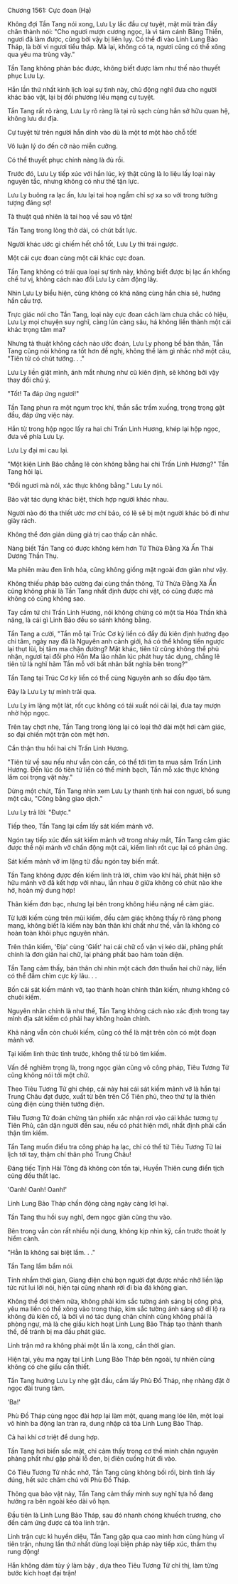 




Chương 1561: Cực đoan (Hạ)


Không đợi Tần Tang nói xong, Lưu Ly lắc đầu cự tuyệt, mặt mũi tràn đầy chân thành nói: "Cho ngươi mượn cương ngọc, là vì tám cánh Băng Thiền, ngươi đã làm được, cũng bởi vậy bị liên lụy. Có thể đi vào Linh Lung Bảo Tháp, là bởi vì ngươi tiểu tháp. Mà lại, không có ta, ngươi cũng có thể xông qua yêu ma trùng vây."

Tần Tang không phản bác được, không biết được làm như thế nào thuyết phục Lưu Ly.

Hắn lần thứ nhất kinh lịch loại sự tình này, chủ động nghĩ đưa cho người khác bảo vật, lại bị đối phương liều mạng cự tuyệt.

Tần Tang rất rõ ràng, Lưu Ly rõ ràng là tại rũ sạch cùng hắn sở hữu quan hệ, không lưu dư địa.

Cự tuyệt từ trên người hắn dính vào dù là một tơ một hào chỗ tốt!

Vô luận lý do đến cỡ nào miễn cưỡng.

Có thể thuyết phục chính nàng là đủ rồi.

Trước đó, Lưu Ly tiếp xúc với hắn lúc, kỳ thật cũng là lo liệu lấy loại này nguyên tắc, nhưng không có như thế tận lực.

Lưu Ly buông ra lạc ấn, lưu lại tai hoạ ngầm chỉ sợ xa so với trong tưởng tượng đáng sợ!

Tà thuật quả nhiên là tai hoạ về sau vô tận!

Tần Tang trong lòng thở dài, có chút bất lực.

Người khác ước gì chiếm hết chỗ tốt, Lưu Ly thì trái ngược.

Một cái cực đoan cùng một cái khác cực đoan.

Tần Tang không có trải qua loại sự tình này, không biết được bị lạc ấn khống chế tư vị, không cách nào đối Lưu Ly cảm động lây.

Nhìn Lưu Ly biểu hiện, cũng không có khả năng cùng hắn chia sẻ, hướng hắn cầu trợ.

Trực giác nói cho Tần Tang, loại này cực đoan cách làm chưa chắc có hiệu, Lưu Ly mọi chuyện suy nghĩ, càng lún càng sâu, há không liền thành một cái khác trọng tâm ma?

Nhưng tà thuật không cách nào ước đoán, Lưu Ly phong bế bản thân, Tần Tang cũng nói không ra tốt hơn đề nghị, không thể làm gì nhắc nhở một câu, "Tiên tử có chút tướng. . ."

Lưu Ly liền giật mình, ánh mắt nhưng như cũ kiên định, sẽ không bởi vậy thay đổi chủ ý.

"Tốt! Ta đáp ứng ngươi!"

Tần Tang phun ra một ngụm trọc khí, thần sắc trầm xuống, trọng trọng gật đầu, đáp ứng việc này.

Hắn từ trong hộp ngọc lấy ra hai chi Trấn Linh Hương, khép lại hộp ngọc, đưa về phía Lưu Ly.

Lưu Ly đại mi cau lại.

"Một kiện Linh Bảo chẳng lẽ còn không bằng hai chi Trấn Linh Hương?" Tần Tang hỏi lại.

"Đối ngươi mà nói, xác thực không bằng." Lưu Ly nói.

Bảo vật tác dụng khác biệt, thích hợp người khác nhau.

Người nào đó tha thiết ước mơ chí bảo, có lẽ sẽ bị một người khác bỏ đi như giày rách.

Không thể đơn giản dùng giá trị cao thấp cân nhắc.

Nàng biết Tần Tang có được không kém hơn Tứ Thừa Đằng Xà Ấn Thái Dương Thần Thụ.

Ma phiên màu đen linh hỏa, cũng không giống mặt ngoài đơn giản như vậy.

Không thiếu pháp bảo cường đại cùng thần thông, Tứ Thừa Đằng Xà Ấn cũng không phải là Tần Tang nhất định được chi vật, có cũng được mà không có cũng không sao.

Tay cầm tứ chi Trấn Linh Hương, nói không chừng có một tia Hóa Thần khả năng, là cái gì Linh Bảo đều so sánh không bằng.

Tần Tang a cười, "Tần mỗ tại Trúc Cơ kỳ liền có đầy đủ kiên định hướng đạo chi tâm, ngày nay đã là Nguyên anh cảnh giới, há có thể không tiến ngược lại thụt lùi, bị tâm ma chặn đường? Mặt khác, tiên tử cũng không thể phủ nhận, ngươi tại đối phó Hỗn Ma lão nhân lúc phát huy tác dụng, chẳng lẽ tiên tử là nghĩ hãm Tần mỗ với bất nhân bất nghĩa bên trong?"

Tần Tang tại Trúc Cơ kỳ liền có thể cùng Nguyên anh so đấu đạo tâm.

Đây là Lưu Ly tự mình trải qua.

Lưu Ly im lặng một lát, rốt cục không có tái xuất nói cãi lại, đưa tay mượn nhờ hộp ngọc.

Trên tay chợt nhẹ, Tần Tang trong lòng lại có loại thở dài một hơi cảm giác, so đại chiến một trận còn mệt hơn.

Cẩn thận thu hồi hai chi Trấn Linh Hương.

"Tiên tử về sau nếu như vẫn còn cần, có thể tới tìm ta mua sắm Trấn Linh Hương. Đến lúc đó tiên tử liền có thể minh bạch, Tần mỗ xác thực không lắm coi trọng vật này."

Dừng một chút, Tần Tang nhìn xem Lưu Ly thanh tịnh hai con ngươi, bổ sung một câu, "Công bằng giao dịch."

Lưu Ly trả lời: "Được."

Tiếp theo, Tần Tang lại cầm lấy sát kiếm mảnh vỡ.

Ngón tay tiếp xúc đến sát kiếm mảnh vỡ trong nháy mắt, Tần Tang cảm giác được thể nội mảnh vỡ chấn động một cái, kiếm linh rốt cục lại có phản ứng.

Sát kiếm mảnh vỡ im lặng từ đầu ngón tay biến mất.

Tần Tang không được đến kiếm linh trả lời, chìm vào khí hải, phát hiện sở hữu mảnh vỡ đã kết hợp với nhau, lẫn nhau ở giữa không có chút nào khe hở, hoàn mỹ dung hợp!

Thân kiếm đơn bạc, nhưng lại bên trong không hiểu nặng nề cảm giác.

Từ lưỡi kiếm cùng trên mũi kiếm, đều cảm giác không thấy rõ ràng phong mang, không biết là kiếm này bản thân khí chất như thế, vẫn là không có hoàn toàn khôi phục nguyên nhân.

Trên thân kiếm, 'Địa' cùng 'Giết' hai cái chữ cổ vận vị kéo dài, phảng phất chính là đơn giản hai chữ, lại phảng phất bao hàm toàn diện.

Tần Tang cảm thấy, bản thân chỉ nhìn một cách đơn thuần hai chữ này, liền có thể đắm chìm cực kỳ lâu. . .

Bốn cái sát kiếm mảnh vỡ, tạo thành hoàn chỉnh thân kiếm, nhưng không có chuôi kiếm.

Nguyên nhân chính là như thế, Tần Tang không cách nào xác định trong tay mình địa sát kiếm có phải hay không hoàn chỉnh.

Khả năng vẫn còn chuôi kiếm, cũng có thể là mặt trên còn có một đoạn mảnh vỡ.

Tại kiếm linh thức tỉnh trước, không thể từ bỏ tìm kiếm.

Vấn đề nghiêm trọng là, trong ngọc giản cũng vô công pháp, Tiêu Tương Tử cũng không nói tới một chữ.

Theo Tiêu Tương Tử ghi chép, cái này hai cái sát kiếm mảnh vỡ là hắn tại Trung Châu đạt được, xuất từ bên trên Cổ Tiên phủ, theo thứ tự là thiên cùng điện cùng thiên tướng điện.

Tiêu Tương Tử đoán chừng tàn phiến xác nhận rơi vào cái khác tương tự Tiên Phủ, căn dặn người đến sau, nếu có phát hiện mới, nhất định phải cẩn thận tìm kiếm.

Tần Tang muốn điều tra công pháp hạ lạc, chỉ có thể từ Tiêu Tương Tử lai lịch tới tay, thậm chí thân phó Trung Châu!

Đáng tiếc Tịnh Hải Tông đã không còn tồn tại, Huyền Thiên cung điển tịch cũng đều thất lạc.

'Oanh! Oanh! Oanh!'

Linh Lung Bảo Tháp chấn động càng ngày càng lợi hại.

Tần Tang thu hồi suy nghĩ, đem ngọc giản cũng thu vào.

Bên trong vẫn còn rất nhiều nội dung, không kịp nhìn kỹ, cần trước thoát ly hiểm cảnh.

"Hẳn là không sai biệt lắm. . ."

Tần Tang lẩm bẩm nói.

Tính nhẩm thời gian, Giang điện chủ bọn người đạt được nhắc nhở liền lập tức rút lui lời nói, hiện tại cũng nhanh rời đi bia đá không gian.

Không thể đợi thêm nữa, không phải kim sắc tường ánh sáng bị công phá, yêu ma liền có thể xông vào trong tháp, kim sắc tường ánh sáng sở dĩ lộ ra không đủ kiên cố, là bởi vì nó tác dụng chân chính cũng không phải là phòng ngự, mà là che giấu kích hoạt Linh Lung Bảo Tháp tạo thành thanh thế, để tránh bị ma đầu phát giác.

Linh trận mở ra không phải một lần là xong, cần thời gian.

Hiện tại, yêu ma ngay tại Linh Lung Bảo Tháp bên ngoài, tự nhiên cũng không có che giấu cần thiết.

Tần Tang hướng Lưu Ly nhẹ gật đầu, cầm lấy Phù Đồ Tháp, nhẹ nhàng đặt ở ngọc đài trung tâm.

'Ba!'

Phù Đồ Tháp cùng ngọc đài hợp lại làm một, quang mang lóe lên, một loại vô hình ba động lan tràn ra, dung nhập cả tòa Linh Lung Bảo Tháp.

Cả hai khí cơ triệt để dung hợp.

Tần Tang hơi biến sắc mặt, chỉ cảm thấy trong cơ thể mình chân nguyên phảng phất như gặp phải lỗ đen, bị điên cuồng hút đi vào.

Có Tiêu Tương Tử nhắc nhở, Tần Tang cũng không bối rối, bình tĩnh lấy đúng, hết sức chăm chú với Phù Đồ Tháp.

Thông qua bảo vật này, Tần Tang cảm thấy mình suy nghĩ tựa hồ đang hướng ra bên ngoài kéo dài vô hạn.

Đầu tiên là Linh Lung Bảo Tháp, sau đó nhanh chóng khuếch trương, cho đến cảm ứng được cả tòa linh trận.

Linh trận cực kì huyền diệu, Tần Tang gặp qua cao minh hơn cùng hùng vĩ tiên trận, nhưng lần thứ nhất dùng loại biện pháp này tiếp xúc, thâm thụ rung động!

Hắn không dám tùy ý làm bậy , dựa theo Tiêu Tương Tử chỉ thị, làm từng bước kích hoạt đại trận!




